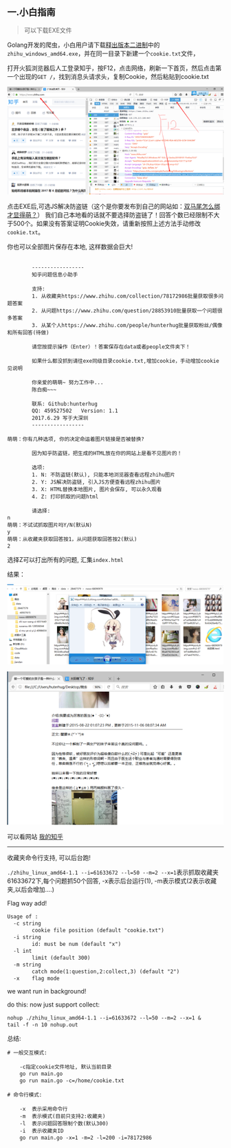 ## 一.小白指南

> 可以下载EXE文件

Golang开发的爬虫，小白用户请下载[释出版本二进制](https://github.com/hunterhug/huhu/releases)中的`zhihu_windows_amd64.exe`，并在同一目录下新建一个`cookie.txt`文件，

打开火狐浏览器后人工登录知乎，按F12，点击网络，刷新一下首页，然后点击第一个出现的`GET /`，找到消息头请求头，复制Cookie，然后粘贴到cookie.txt

![](cookie.png)

点击EXE后,可选JS解决防盗链（这个是你要发布到自己的网站如：[双马尾怎么绑才显得萌？](http://zhihu.lenggirl.com/data/20568620-html/1.html)）
我们自己本地看的话就不要选择防盗链了！回答个数已经限制不大于500个。如果没有答案证明Cookie失效，请重新按照上述方法手动修改`cookie.txt`。

你也可以全部图片保存在本地, 这样数据会巨大!

```

        -----------------
        知乎问题信息小助手

        支持:
        1. 从收藏夹https://www.zhihu.com/collection/78172986批量获取很多问题答案
        2. 从问题https://www.zhihu.com/question/28853910批量获取一个问题很多答案
        3. 从某个人https://www.zhihu.com/people/hunterhug批量获取粉丝/偶像和所有回答(待做)

        请您按提示操作（Enter）！答案保存在data或者people文件夹下！

        如果什么都没抓到请往exe同级目录cookie.txt,增加cookie，手动增加cookie见说明

        你亲爱的萌萌~ 努力工作中...
        陈白痴~~~

        联系: Github:hunterhug
        QQ: 459527502   Version: 1.1
        2017.6.29 写于大深圳
        -----------------

萌萌：你有几种选项, 你的决定命运着图片链接是否被替换?

        因为知乎防盗链，把生成的HTML放在你的网站上是看不见图片的！

        选项:
        1. N: 不防盗链(默认), 只能本地浏览器查看远程zhihu图片
        2. Y: JS解决防盗链, 引入JS方便查看远程zhihu图片
        3. X: HTML替换本地图片, 图片会保存, 可以永久观看
        4. Z: 打印抓取的问题html

        请选择:
n
萌萌：不试试抓取图片吗Y/N(默认N)
y
萌萌：从收藏夹获取回答按1，从问题获取回答按2(默认)
2
```

选择Z可以打出所有的问题, 汇集`index.html`

结果：

![](1.png)

![](2.png)

可以看网站 [我的知乎](http://zhihu.lenggirl.com/)


----


收藏夹命令行支持, 可以后台跑!

` ./zhihu_linux_amd64-1.1 --i=61633672 --l=50 --m=2 --x=1 `表示抓取收藏夹61633672下,每个问题抓50个回答, -x表示后台运行(1), -m表示模式(2表示收藏夹,以后会增加....)

Flag way add!

```
Usage of :
  -c string
    	cookie file position (default "cookie.txt")
  -i string
    	id: must be num (default "x")
  -l int
    	limit (default 300)
  -m string
    	catch mode(1:question,2:collect,3) (default "2")
  -x	flag mode

```

we want run in background!

do this: now just support collect:

```
nohup ./zhihu_linux_amd64-1.1 --i=61633672 --l=50 --m=2 --x=1 &
tail -f -n 10 nohup.out
```

总结:
```
# 一般交互模式:

    -c指定cookie文件地址, 默认当前目录
    go run main.go
    go run main.go -c=/home/cookie.txt

# 命令行模式:

    -x  表示采用命令行
    -m  表示模式(目前只支持2:收藏夹)
    -l  表示问题回答限制个数(默认300)
    -i  表示收藏夹ID
    go run main.go -x=1 -m=2 -l=200 -i=78172986
```